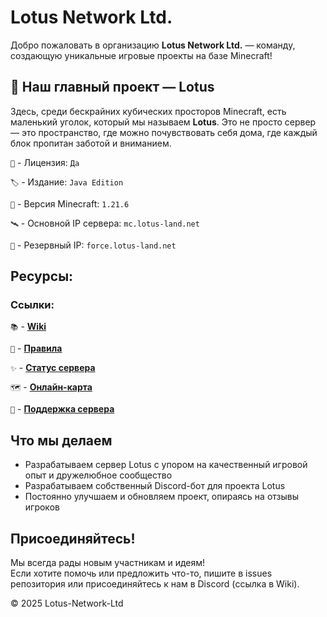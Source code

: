 # Lotus Network Ltd.

Добро пожаловать в организацию **Lotus Network Ltd.** — команду, создающую уникальные игровые проекты на базе Minecraft!

## 🪷 Наш главный проект — **Lotus**

Здесь, среди бескрайних кубических просторов Minecraft, есть маленький уголок, который мы называем **Lotus**.
Это не просто сервер — это пространство, где можно почувствовать себя дома, где каждый блок пропитан заботой и вниманием.

`🔑` - Лицензия: `Да`

`🏷️` - Издание: `Java Edition`

`🔖` - Версия Minecraft: `1.21.6`

`🛰️` - Основной IP сервера: `mc.lotus-land.net`

`📡` - Резервный IP: `force.lotus-land.net`

## Ресурсы:

### Ссылки:

`📚` - [**Wiki**](https://wiki.lotus-land.net)

`📜` - [**Правила**](https://discord.com/channels/1377345046634037380/1377750125878710282)

`✨` - [**Статус сервера**](https://s.mcstatus.io/3f85f5c8525c38e8024c2c83)

`🗺` - [**Онлайн-карта**](https://map.lotus-land.net)

`🤝` - [**Поддержка сервера**](https://shop.lotus-land.net)


## Что мы делаем

- Разрабатываем сервер Lotus с упором на качественный игровой опыт и дружелюбное сообщество  
- Разрабатываем собственный Discord-бот для проекта Lotus
- Постоянно улучшаем и обновляем проект, опираясь на отзывы игроков


## Присоединяйтесь!

Мы всегда рады новым участникам и идеям!  
Если хотите помочь или предложить что-то, пишите в issues репозитория или присоединяйтесь к нам в Discord (ссылка в Wiki).


© 2025 Lotus-Network-Ltd  
